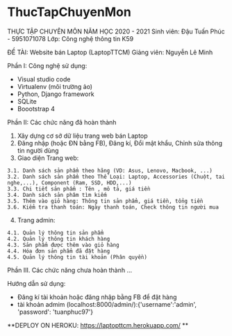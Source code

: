 # ThucTapChuyenMon
THỰC TẬP CHUYÊN MÔN NĂM HỌC 2020 - 2021
  Sinh viên: Đậu Tuấn Phúc - 5951071078
  Lớp: Công nghệ thông tin K59

ĐỀ TÀI: Website bán Laptop (LaptopTTCM)
  Giảng viên: Nguyễn Lê Minh
  
Phần I: Công nghệ sử dụng:
  - Visual studio code
  - Virtualenv (môi trường ảo)
  - Python, Django framework
  - SQLite
  - Boootstrap 4  

Phần II: Các chức năng đã hoàn thành
  1. Xây dựng cơ sở dữ liệu trang web bán Laptop
  2. Đăng nhập (hoặc ĐN bằng FB), Đăng kí, Đổi mật khẩu, Chỉnh sửa thông tin người dùng
  3. Giao diện Trang web: 

    3.1. Danh sách sản phẩm theo hãng (VD: Asus, Lenovo, Macbook, ...)
    3.2. Danh sách sản phẩm theo Thể Loại: Laptop, Accessories (Chuột, tai nghe,...), Component (Ram, SSD, HDD,...)
    3.3. Chi tiết sản phẩm : Tên , mô tả, giá tiền
    3.4. Danh sách sản phâm tìm kiếm
    3.5. Thêm vào giỏ hàng: Thông tin sản phẩm, giá tiền, tổng tiền
    3.6. Kiểm tra thanh toán: Ngày thanh toán, Check thông tin người mua 
  4. Trang admin:

    4.1. Quản lý thông tin sản phẩm
    4.2. Quản lý thông tin khách hàng
    4.3. Sản phẩm được thêm vào giỏ hàng
    4.4. Hóa đơn sản phẩm đã đặt hàng
    4.5. Quản lý thông tin tài khoản (Phân quyền)

Phần III. Các chức năng chưa hoàn thành
  ...

Hướng dẫn sử dụng:
  - Đăng kí tài khoản hoặc đăng nhập bằng FB để đặt hàng
  - tài khoản admim (localhost:8000/admin/):{'username':'admin', 'password': 'tuanphuc97'} 

**DEPLOY ON HEROKU: https://laptopttcm.herokuapp.com/ **
